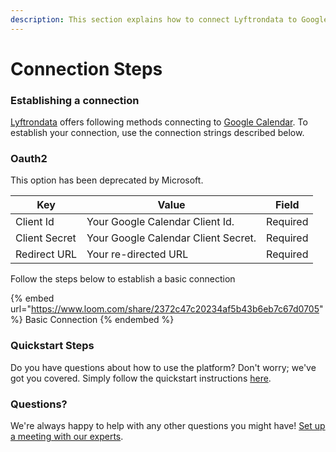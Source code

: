 ```yaml
---
description: This section explains how to connect Lyftrondata to Google Calendar.
---
```


# Connection Steps

### Establishing a connection

[Lyftrondata](https://www.lyftrondata.com) offers following methods connecting to [Google Calendar](https://www.lyftrondata.com/integration/business-analytics/google-calendar/). To establish your connection, use the connection strings described below.

### Oauth2

This option has been deprecated by Microsoft.

| Key           | Value                               | Field    |
| ------------- | ----------------------------------- | -------- |
| Client Id     | Your Google Calendar Client Id.     | Required |
| Client Secret | Your Google Calendar Client Secret. | Required |
| Redirect URL  | Your re-directed URL                | Required |

Follow the steps below to establish a basic connection

{% embed url="https://www.loom.com/share/2372c47c20234af5b43b6eb7c67d0705" %}
Basic Connection
{% endembed %}

### Quickstart Steps

Do you have questions about how to use the platform? Don't worry; we've got you covered. Simply follow the quickstart instructions [here](./).

### Questions? <a href="#questions" id="questions"></a>

We're always happy to help with any other questions you might have! [Set up a meeting with our experts](https://www.lyftrondata.com/book-a-meeting/).
